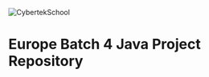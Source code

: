 ![CybertekSchool](https://www.cybertekschool.com/wp-content/uploads/2019/05/cybertek_logo_dark.svg)

# Europe Batch 4 Java Project Repository
